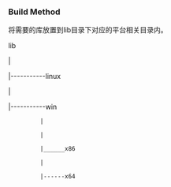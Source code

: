 ### Build Method

将需要的库放置到lib目录下对应的平台相关目录内。


lib

|

|-----------linux

|

|-----------win

             |
             
             |
             
             |______x86
             
             |
             
             |------x64
